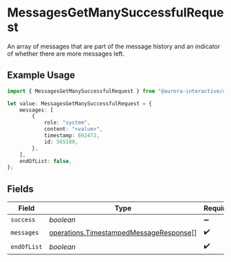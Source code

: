 # MessagesGetManySuccessfulRequest

An array of messages that are part of the message history and an indicator of whether there are more messages left.

## Example Usage

```typescript
import { MessagesGetManySuccessfulRequest } from "@aurora-interactive/chatbot-api-sdk/models/operations";

let value: MessagesGetManySuccessfulRequest = {
    messages: [
        {
            role: "system",
            content: "<value>",
            timestamp: 692472,
            id: 565189,
        },
    ],
    endOfList: false,
};
```

## Fields

| Field                                                                                            | Type                                                                                             | Required                                                                                         | Description                                                                                      |
| ------------------------------------------------------------------------------------------------ | ------------------------------------------------------------------------------------------------ | ------------------------------------------------------------------------------------------------ | ------------------------------------------------------------------------------------------------ |
| `success`                                                                                        | *boolean*                                                                                        | :heavy_minus_sign:                                                                               | N/A                                                                                              |
| `messages`                                                                                       | [operations.TimestampedMessageResponse](../../models/operations/timestampedmessageresponse.md)[] | :heavy_check_mark:                                                                               | N/A                                                                                              |
| `endOfList`                                                                                      | *boolean*                                                                                        | :heavy_check_mark:                                                                               | N/A                                                                                              |